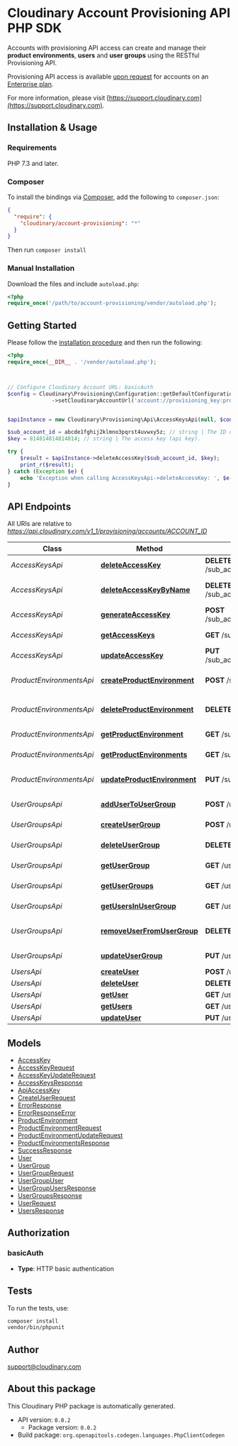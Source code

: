 # Cloudinary Account Provisioning API PHP SDK

Accounts with provisioning API access can create and manage their **product environments**, **users** and **user groups** using the RESTful Provisioning API. 

Provisioning API access is available [upon request](https://cloudinary.com/contact?plan=enterprise) for accounts on an [Enterprise plan](https://cloudinary.com/pricing#pricing-enterprise).


For more information, please visit [https://support.cloudinary.com](https://support.cloudinary.com).

## Installation & Usage

### Requirements

PHP 7.3 and later.

### Composer

To install the bindings via [Composer](https://getcomposer.org/), add the following to `composer.json`:

```json
{
  "require": {
    "cloudinary/account-provisioning": "*"
  }
}
```

Then run `composer install`

### Manual Installation

Download the files and include `autoload.php`:

```php
<?php
require_once('/path/to/account-provisioning/vendor/autoload.php');
```

## Getting Started

Please follow the [installation procedure](#installation--usage) and then run the following:

```php
<?php
require_once(__DIR__ . '/vendor/autoload.php');



// Configure Cloudinary Account URL: basicAuth
$config = Cloudinary\Provisioning\Configuration::getDefaultConfiguration()
              ->setCloudinaryAccountUrl('account://provisioning_key:provisioning_secret@account_id');


$apiInstance = new Cloudinary\Provisioning\Api\AccessKeysApi(null, $config);

$sub_account_id = abcde1fghij2klmno3pqrst4uvwxy5z; // string | The ID of the product environment.
$key = 814814814814814; // string | The access key (api key).

try {
    $result = $apiInstance->deleteAccessKey($sub_account_id, $key);
    print_r($result);
} catch (Exception $e) {
    echo 'Exception when calling AccessKeysApi->deleteAccessKey: ', $e->getMessage(), PHP_EOL;
}

```

## API Endpoints

All URIs are relative to *https://api.cloudinary.com/v1_1/provisioning/accounts/ACCOUNT_ID*

Class | Method | HTTP request | Description
------------ | ------------- | ------------- | -------------
*AccessKeysApi* | [**deleteAccessKey**](docs/Api/AccessKeysApi.md#deleteaccesskey) | **DELETE** /sub_accounts/{sub_account_id}/access_keys/{key} | Delete access key
*AccessKeysApi* | [**deleteAccessKeyByName**](docs/Api/AccessKeysApi.md#deleteaccesskeybyname) | **DELETE** /sub_accounts/{sub_account_id}/access_keys | Delete access key by name
*AccessKeysApi* | [**generateAccessKey**](docs/Api/AccessKeysApi.md#generateaccesskey) | **POST** /sub_accounts/{sub_account_id}/access_keys | Generate an access key
*AccessKeysApi* | [**getAccessKeys**](docs/Api/AccessKeysApi.md#getaccesskeys) | **GET** /sub_accounts/{sub_account_id}/access_keys | Get access keys
*AccessKeysApi* | [**updateAccessKey**](docs/Api/AccessKeysApi.md#updateaccesskey) | **PUT** /sub_accounts/{sub_account_id}/access_keys/{key} | Update an access key
*ProductEnvironmentsApi* | [**createProductEnvironment**](docs/Api/ProductEnvironmentsApi.md#createproductenvironment) | **POST** /sub_accounts | Create product environment
*ProductEnvironmentsApi* | [**deleteProductEnvironment**](docs/Api/ProductEnvironmentsApi.md#deleteproductenvironment) | **DELETE** /sub_accounts/{sub_account_id} | Delete product environment
*ProductEnvironmentsApi* | [**getProductEnvironment**](docs/Api/ProductEnvironmentsApi.md#getproductenvironment) | **GET** /sub_accounts/{sub_account_id} | Get product environment
*ProductEnvironmentsApi* | [**getProductEnvironments**](docs/Api/ProductEnvironmentsApi.md#getproductenvironments) | **GET** /sub_accounts | Get product environments
*ProductEnvironmentsApi* | [**updateProductEnvironment**](docs/Api/ProductEnvironmentsApi.md#updateproductenvironment) | **PUT** /sub_accounts/{sub_account_id} | Update product environment
*UserGroupsApi* | [**addUserToUserGroup**](docs/Api/UserGroupsApi.md#addusertousergroup) | **POST** /user_groups/{group_id}/users/{user_id} | Add User to User Group
*UserGroupsApi* | [**createUserGroup**](docs/Api/UserGroupsApi.md#createusergroup) | **POST** /user_groups | Create User Group
*UserGroupsApi* | [**deleteUserGroup**](docs/Api/UserGroupsApi.md#deleteusergroup) | **DELETE** /user_groups/{group_id} | Delete User Group
*UserGroupsApi* | [**getUserGroup**](docs/Api/UserGroupsApi.md#getusergroup) | **GET** /user_groups/{group_id} | Get User Group
*UserGroupsApi* | [**getUserGroups**](docs/Api/UserGroupsApi.md#getusergroups) | **GET** /user_groups | Get User Groups
*UserGroupsApi* | [**getUsersInUserGroup**](docs/Api/UserGroupsApi.md#getusersinusergroup) | **GET** /user_groups/{group_id}/users | Get Users in User Group
*UserGroupsApi* | [**removeUserFromUserGroup**](docs/Api/UserGroupsApi.md#removeuserfromusergroup) | **DELETE** /user_groups/{group_id}/users/{user_id} | Remove User from User Group
*UserGroupsApi* | [**updateUserGroup**](docs/Api/UserGroupsApi.md#updateusergroup) | **PUT** /user_groups/{group_id} | Update User Group
*UsersApi* | [**createUser**](docs/Api/UsersApi.md#createuser) | **POST** /users | Create user
*UsersApi* | [**deleteUser**](docs/Api/UsersApi.md#deleteuser) | **DELETE** /users/{user_id} | Delete user
*UsersApi* | [**getUser**](docs/Api/UsersApi.md#getuser) | **GET** /users/{user_id} | Get user
*UsersApi* | [**getUsers**](docs/Api/UsersApi.md#getusers) | **GET** /users | Get users
*UsersApi* | [**updateUser**](docs/Api/UsersApi.md#updateuser) | **PUT** /users/{user_id} | Update user

## Models

- [AccessKey](docs/Model/AccessKey.md)
- [AccessKeyRequest](docs/Model/AccessKeyRequest.md)
- [AccessKeyUpdateRequest](docs/Model/AccessKeyUpdateRequest.md)
- [AccessKeysResponse](docs/Model/AccessKeysResponse.md)
- [ApiAccessKey](docs/Model/ApiAccessKey.md)
- [CreateUserRequest](docs/Model/CreateUserRequest.md)
- [ErrorResponse](docs/Model/ErrorResponse.md)
- [ErrorResponseError](docs/Model/ErrorResponseError.md)
- [ProductEnvironment](docs/Model/ProductEnvironment.md)
- [ProductEnvironmentRequest](docs/Model/ProductEnvironmentRequest.md)
- [ProductEnvironmentUpdateRequest](docs/Model/ProductEnvironmentUpdateRequest.md)
- [ProductEnvironmentsResponse](docs/Model/ProductEnvironmentsResponse.md)
- [SuccessResponse](docs/Model/SuccessResponse.md)
- [User](docs/Model/User.md)
- [UserGroup](docs/Model/UserGroup.md)
- [UserGroupRequest](docs/Model/UserGroupRequest.md)
- [UserGroupUser](docs/Model/UserGroupUser.md)
- [UserGroupUsersResponse](docs/Model/UserGroupUsersResponse.md)
- [UserGroupsResponse](docs/Model/UserGroupsResponse.md)
- [UserRequest](docs/Model/UserRequest.md)
- [UsersResponse](docs/Model/UsersResponse.md)

## Authorization

### basicAuth

- **Type**: HTTP basic authentication

## Tests

To run the tests, use:

```bash
composer install
vendor/bin/phpunit
```

## Author

support@cloudinary.com

## About this package

This Cloudinary PHP package is automatically generated.

- API version: `0.0.2`
    - Package version: `0.0.2`
- Build package: `org.openapitools.codegen.languages.PhpClientCodegen`
